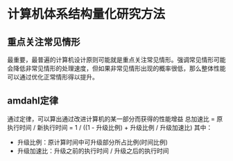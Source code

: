# 计算机体系结构量化研究方法

## 重点关注常见情形

最重要，最普遍的计算机设计原则可能就是重点关注常见情形。强调常见情形可能会降低非常见情形的处理速度，但如果非常见情形出现的概率很低，那么整体性能可以通过优化正常情形得以提升。

## amdahl定律

通过定律，可以算出通过改进计算机的某一部分而获得的性能增益
总加速比 = 原执行时间 / 新执行时间 = 1 / ((1 - 升级比例) + 升级比例 / 升级加速比)
其中：

- 升级比例：原计算时间中可升级部分所占比例(时间比例)
- 升级加速比：升级之前的执行时间 / 升级之后的执行时间

